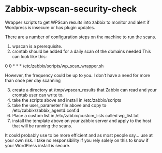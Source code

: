 # Zabbix-wpscan-security-check
Wrapper scripts to get WPScan results into zabbix to monitor and alert if Wordpress is insecure or has plugin updates.

There are a number of configuration steps on the machine to run the scans.
1) wpscan is a prerequisite.
2) crontab should be added for a daily scan of the domains needed
This can look like this:

0 0 * * * /etc/zabbix/scripts/wp_scan_wrapper.sh

However, the frequency could be up to you.  I don't have a need for more than once per day scanning

3) create a directory at /tmp/wpscan_results that Zabbix can read and your crontab user can write to.
4) take the scripts above and install in /etc/zabbix/scripts
5) take the user_parameter file above and copy to /etc/zabbix/zabbix_agentd.conf.d
6) Place a custom list in /etc/zabbix/custom_lists called wp_list.txt
7) install the template above on your zabbix server and apply to the host that will be running the scans.

It could probably use to be more efficient and as most people say... use at your own risk.  I take no responsibility if you rely solely on this to know if your WordPress install is secure.
